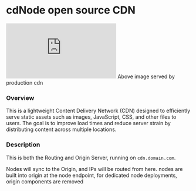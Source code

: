 # cdNode open source CDN

![This is an alt text.](http://cdn.kindling.me/pub.php?id=00000002.jpeg "This is a sample image.")
Above image served by production cdn

### Overview
This is a lightweight Content Delivery Network (CDN) designed to efficiently serve static assets such as images, JavaScript, CSS, and other files to users. The goal is to improve load times and reduce server strain by distributing content across multiple locations.

### Description
This is both the Routing and Origin Server, running on `cdn.domain.com`.

Nodes will sync to the Origin, and IPs will be routed from here.
nodes are built into origin at the node endpoint, for dedicated node deployments, origin components are removed